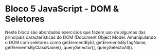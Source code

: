 # Bloco 5 JavaScript - DOM & Seletores #

Neste bloco são abordados exercícios que fazem uso de algumas das principais características do DOM (Document Object Model.
Amanipulando o DOM com seletores como getElementById, getElementsByTagName, getElementsByClassName(), querySelector(), querySelectoAll().

